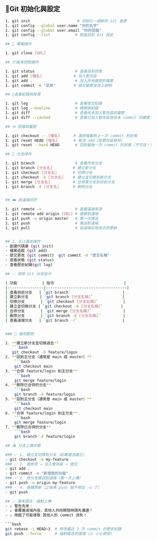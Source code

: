 ## 🔧Git 初始化與設定
```bash
1. git init                     # 初始化一個新的 Git 倉庫
1. git config --global user.name "你的名字"
1. git config --global user.email "你的信箱"
1. git config --list           # 檢查目前 Git 設定

## 📂 專案操作

1. git clone [URL]   

## 📦版本控制操作

1. git status                  # 查看目前狀態
1. git add [檔名]              # 加入暫存區
1. git add .                   # 加入所有變更的檔案
1. git commit -m "訊息"        # 提交變更並加上說明

## 📜查看紀錄與差異

1. git log                     # 查看提交紀錄
1. git log --oneline           # 精簡版紀錄
1. git diff                    # 查看尚未加入暫存區的變更
1. git diff --cached           # 查看已加入暫存區但尚未 commit 的變更

## ⏪ 回復與重設

1. git checkout -- [檔名]      # 還原檔案到上一次 commit 的狀態
1. git reset HEAD [檔名]       # 取消 add（從暫存區移除）
1. git reset --hard HEAD       # 回到最後一次 commit 的狀態（不可逆！）

## 🌿 分支操作

1. git branch                  # 查看所有分支
1. git branch [分支名]         # 建立新分支
1. git checkout [分支名]       # 切換分支
1. git checkout -b [分支名]    # 建立並切換到新分支
1. git merge [分支名]          # 合併某分支到目前分支
1. git branch -d [分支名]      # 刪除分支


## ☁️ 與遠端同步

1. git remote -v               # 查看遠端來源
1. git remote add origin [URL] # 連接到遠端
1. git push -u origin master   # 第一次推送
1. git push                    # 推送到遠端
1. git pull                    # 從遠端拉取並合併更新


## 1. Git基本操作
- 創建代碼庫 (git init)
- 檔案追蹤 (git add)
- 提交更改 (git commit)  git commit -m "提交名稱"
- 查看狀態 (git status)
- 查看歷史紀錄(git log)

## ✅ 常用 Git 分支指令

| 功能           | 指令                               |
|----------------|------------------------------------|
| 查看目前分支   | `git branch`                       |
| 建立新分支     | `git branch [分支名稱]`             |
| 切換分支       | `git checkout [分支名稱]`           |
| 建立並切換分支 | `git checkout -b [分支名稱]`        |
| 合併分支       | `git merge [分支名稱]`              |
| 刪除分支       | `git branch -d [分支名稱]`          |
| 查看遠端分支   | `git branch -r`                    |


### 📘 使用範例

1. **建立新分支並切換過去**
   ```bash
   git checkout -b feature/login
2. **回到主分支（通常是 main 或 master）**
    ```bash
    git checkout main
3. **合併 feature/login 到主分支**
    ```bash
    git merge feature/login
4. **刪除已合併的分支**
    ```bash
    git branch -d feature/login
5. **回到主分支（通常是 main 或 master）**
    ```bash
    git checkout main
6. **合併 feature/login 到主分支**
    ```bash
    git merge feature/login
7. **刪除已合併的分支**
    ```bash
    git branch -d feature/login

## 📤 分支上傳步驟

### ✅ 1. 建立並切換到分支（如果還沒建立）
- git checkout -b my-feature
### ✅ 2. 做修改 → 加入暫存區 → 提交
- git add .
- git commit -m "新增我的功能"
### ✅ 3. 將分支推送到遠端（第一次上傳）
- git push -u origin my-feature
### ✅ 4. 後續更新（之後再 push 就不用加 -u 了）
- git push

## ✅ 基本語法：強制上傳
- ⚠️ 警告先來：
- ⚠️ 會覆蓋遠端內容，其他人共同開發時請先溝通！
- ⚠️ 用錯了可能導致 其他人的 commit 消失！

```bash
git rebase -i HEAD~3  # 修改最近 3 次 commit 的歷史紀錄
git push --force      # 強制推送到遠端（⚠ 小心使用）
